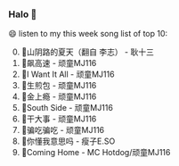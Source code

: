 

### Halo 👋

😄 listen to my this week song list of top 10:

0. 🌈山阴路的夏天（翻自 李志） - 耿十三
1. 🌈飙高速 - 顽童MJ116
2. 🌈I Want It All - 顽童MJ116
3. 🌈生煎包 - 顽童MJ116
4. 🌈金上瘾 - 顽童MJ116
5. 🌈South Side - 顽童MJ116
6. 🌈干大事  - 顽童MJ116
7. 🌈骗吃骗吃 - 顽童MJ116
8. 🌈你懂我意思吗 - 瘦子E.SO
9. 🌈Coming Home - MC Hotdog/顽童MJ116

